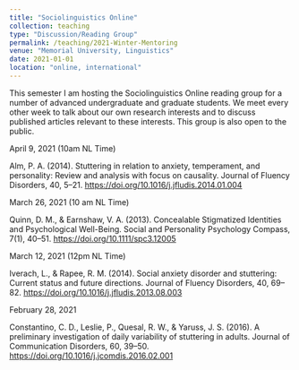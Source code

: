 ```yaml
---
title: "Sociolinguistics Online"
collection: teaching
type: "Discussion/Reading Group"
permalink: /teaching/2021-Winter-Mentoring
venue: "Memorial University, Linguistics"
date: 2021-01-01
location: "online, international"
---
```


This semester I am hosting the Sociolinguistics Online reading group for a number of advanced undergraduate and graduate students. We meet every other week to talk about our own research interests and to discuss published articles relevant to these interests. This group is also open to the public.


April 9, 2021 (10am NL Time)

Alm, P. A. (2014). Stuttering in relation to anxiety, temperament, and personality: Review and analysis with focus on causality. Journal of Fluency Disorders, 40, 5–21. https://doi.org/10.1016/j.jfludis.2014.01.004


March 26, 2021 (10 am NL Time)

Quinn, D. M., & Earnshaw, V. A. (2013). Concealable Stigmatized Identities and Psychological Well-Being. Social and Personality Psychology Compass, 7(1), 40–51. https://doi.org/10.1111/spc3.12005


March 12, 2021 (12pm NL Time)

Iverach, L., & Rapee, R. M. (2014). Social anxiety disorder and stuttering: Current status and future directions. Journal of Fluency Disorders, 40, 69–82. https://doi.org/10.1016/j.jfludis.2013.08.003


February 28, 2021

Constantino, C. D., Leslie, P., Quesal, R. W., & Yaruss, J. S. (2016). A preliminary investigation of daily variability of stuttering in adults. Journal of Communication Disorders, 60, 39–50. https://doi.org/10.1016/j.jcomdis.2016.02.001
